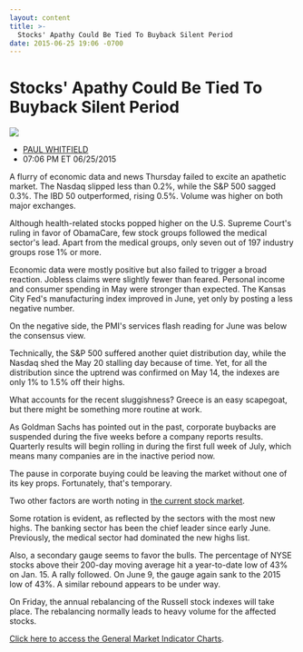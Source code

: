 ```yaml
---
layout: content
title: >-
  Stocks' Apathy Could Be Tied To Buyback Silent Period
date: 2015-06-25 19:06 -0700
---
```



Stocks' Apathy Could Be Tied To Buyback Silent Period
======================================================


![](https://www.investors.com/wp-content/uploads/ibd-migrated-images/MPv_150626_635708431856649182.png)

* [PAUL WHITFIELD](https://www.investors.com/author/whitfieldp/ "Posts by PAUL WHITFIELD")
* 07:06 PM ET 06/25/2015




  

A flurry of economic data and news Thursday failed to excite an apathetic market. The Nasdaq slipped less than 0.2%, while the S&P 500 sagged 0.3%. The IBD 50 outperformed, rising 0.5%. Volume was higher on both major exchanges.

  

Although health-related stocks popped higher on the U.S. Supreme Court's ruling in favor of ObamaCare, few stock groups followed the medical sector's lead. Apart from the medical groups, only seven out of 197 industry groups rose 1% or more.

  

Economic data were mostly positive but also failed to trigger a broad reaction. Jobless claims were slightly fewer than feared. Personal income and consumer spending in May were stronger than expected. The Kansas City Fed's manufacturing index improved in June, yet only by posting a less negative number.

  

On the negative side, the PMI's services flash reading for June was below the consensus view.

  

Technically, the S&P 500 suffered another quiet distribution day, while the Nasdaq shed the May 20 stalling day because of time. Yet, for all the distribution since the uptrend was confirmed on May 14, the indexes are only 1% to 1.5% off their highs.

  

What accounts for the recent sluggishness? Greece is an easy scapegoat, but there might be something more routine at work.

  

As Goldman Sachs has pointed out in the past, corporate buybacks are suspended during the five weeks before a company reports results. Quarterly results will begin rolling in during the first full week of July, which means many companies are in the inactive period now.

  

The pause in corporate buying could be leaving the market without one of its key props. Fortunately, that's temporary.

  

Two other factors are worth noting in [the current stock market](https://www.investors.com/stock-market-today).

  

Some rotation is evident, as reflected by the sectors with the most new highs. The banking sector has been the chief leader since early June. Previously, the medical sector had dominated the new highs list.

  

Also, a secondary gauge seems to favor the bulls. The percentage of NYSE stocks above their 200-day moving average hit a year-to-date low of 43% on Jan. 15. A rally followed. On June 9, the gauge again sank to the 2015 low of 43%. A similar rebound appears to be under way.

  

On Friday, the annual rebalancing of the Russell stock indexes will take place. The rebalancing normally leads to heavy volume for the affected stocks.

  

[Click here to access the General Market Indicator Charts](https://www.investors.com/pdf/GMI_062615.pdf).




